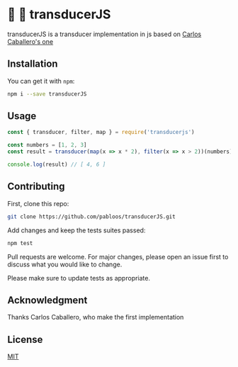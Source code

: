 
# :battery: :battery: transducerJS

transducerJS is a transducer implementation in js based on [Carlos Caballero's one]( https://gist.github.com/Caballerog/79d1cd60afb94d91868a2ab7ce62a41e)

## Installation

You can get it with ```npm```:

```bash
npm i --save transducerJS
```

## Usage

```javascript
const { transducer, filter, map } = require('transducerjs')

const numbers = [1, 2, 3]
const result = transducer(map(x => x * 2), filter(x => x > 2))(numbers)

console.log(result) // [ 4, 6 ]
```

## Contributing

First, clone this repo:

```bash
git clone https://github.com/pabloos/transducerJS.git
```

Add changes and keep the tests suites passed:

```bash
npm test
```

Pull requests are welcome. For major changes, please open an issue first to discuss what you would like to change.

Please make sure to update tests as appropriate.

## Acknowledgment

Thanks Carlos Caballero, who make the first implementation

## License

[MIT](https://choosealicense.com/licenses/mit/)
